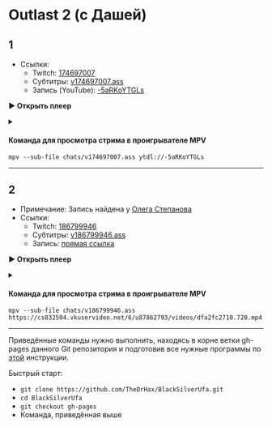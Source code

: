 <!-- video.js -->
<link href="https://cdnjs.cloudflare.com/ajax/libs/video.js/6.3.3/video-js.css" rel="stylesheet">
<script src="https://cdnjs.cloudflare.com/ajax/libs/video.js/6.3.3/video.js"></script>
<!-- videojs-youtube -->
<script src="https://cdnjs.cloudflare.com/ajax/libs/videojs-youtube/2.4.1/Youtube.js"></script>
<!-- libjass -->
<link href="https://cdn.jsdelivr.net/npm/libjass@0.11.0/libjass.css" rel="stylesheet">
<script src="https://cdn.jsdelivr.net/npm/libjass@0.11.0/libjass.js"></script>
<!-- videojs-ass -->
<link href="https://cdn.jsdelivr.net/npm/videojs-ass@0.8.0/src/videojs.ass.css" rel="stylesheet">
<script src="https://cdn.jsdelivr.net/npm/videojs-ass@0.8.0/src/videojs.ass.js"></script>
<!-- videojs-resolution-switcher -->
<script src="https://cdn.jsdelivr.net/npm/videojs-resolution-switcher@0.4.2/lib/videojs-resolution-switcher.min.js"></script>

<style>
  .main-content {
    padding: 2rem;
    max-width: 72rem;
  }
</style>

# Outlast 2 (с Дашей)
 
## 1

* Ссылки:
  * Twitch: [174697007](https://www.twitch.tv/videos/174697007)
  * Субтитры: [v174697007.ass](../chats/v174697007.ass)
  * Запись (YouTube): [-5aRKoYTGLs](https://www.youtube.com/watch?v=-5aRKoYTGLs)

<a onclick="return openPlayer0()" id="button-0">**▶ Открыть плеер**</a>

<script>
  var player0
  function openPlayer0() {
    player0 = videojs("player-0", {
      controls: true, nativeControlsForTouch: false,
      width: 640, height: 360, fluid: true,
      plugins: {
        ass: {
          src: ["../chats/v174697007.ass"],
          delay: -0.1,
        },
        videoJsResolutionSwitcher: {
          default: 'high',
          dynamicLabel: true
        }
      },
      techOrder: ["youtube"],
      sources: [{
        "type": "video/youtube",
        "src": "https://www.youtube.com/watch?v=-5aRKoYTGLs"
      }]
    });
    document.getElementById("spoiler-0").click();
    document.getElementById("button-0").remove();
    return false;
  }
</script>

<details>
  <summary id="spoiler-0"></summary>

  <div class="player-wrapper" style="margin-top: 32px">
    <video id="player-0" class="video-js vjs-default-skin vjs-big-play-centered" />
  </div>
</details> 

#### Команда для просмотра стрима в проигрывателе MPV

```
mpv --sub-file chats/v174697007.ass ytdl://-5aRKoYTGLs
```

---- 
 
## 2

* Примечание: Запись найдена у [Олега Степанова](https://vk.com/sova260480)
* Ссылки:
  * Twitch: [186799946](https://www.twitch.tv/videos/186799946)
  * Субтитры: [v186799946.ass](../chats/v186799946.ass)
  * Запись: [прямая ссылка](https://cs832504.vkuservideo.net/6/u87862793/videos/dfa2fc2710.720.mp4)

<a onclick="return openPlayer1()" id="button-1">**▶ Открыть плеер**</a>

<script>
  var player1
  function openPlayer1() {
    player1 = videojs("player-1", {
      controls: true, nativeControlsForTouch: false,
      width: 640, height: 360, fluid: true,
      plugins: {
        ass: {
          src: ["../chats/v186799946.ass"],
          delay: -0.1,
        },
      },
      sources: [{
        "type": "video/mp4",
        "src": "https://cs832504.vkuservideo.net/6/u87862793/videos/dfa2fc2710.720.mp4"
      }]
    });
    document.getElementById("spoiler-1").click();
    document.getElementById("button-1").remove();
    return false;
  }
</script>

<details>
  <summary id="spoiler-1"></summary>

  <div class="player-wrapper" style="margin-top: 32px">
    <video id="player-1" class="video-js vjs-default-skin vjs-big-play-centered" />
  </div>
</details> 

#### Команда для просмотра стрима в проигрывателе MPV

```
mpv --sub-file chats/v186799946.ass https://cs832504.vkuservideo.net/6/u87862793/videos/dfa2fc2710.720.mp4
```

---- 
 
Приведённые команды нужно выполнить, находясь в корне ветки gh-pages данного Git репозитория и подготовив все нужные программы по [этой](../tutorials/watch-online.md) инструкции.

Быстрый старт:
* `git clone https://github.com/TheDrHax/BlackSilverUfa.git`
* `cd BlackSilverUfa`
* `git checkout gh-pages`
* Команда, приведённая выше